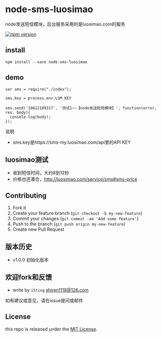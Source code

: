 # node-sms-luosimao

node发送短信模块，后台服务采用的是luosimao.com的服务

[![npm version](https://badge.fury.io/js/node-sms-luosimao.svg)](http://badge.fury.io/js/node-sms-luosimao)


## install
 
```
npm install --save node-sms-luosimao
```

## demo

 
```
var sms = require("./index");

sms.key = process.env.LSM_KEY

sms.send('18612189317', '测试1~~【node发送短信模块】', function(error, res, body){
  console.log(body);
});
``` 

说明

- sms.key是https://sms-my.luosimao.com/api里的API KEY


## luosimao测试

- 收到短信时间，大约8到12秒
- 价格也还凑合，http://luosimao.com/service/sms#sms-price


## Contributing

1. Fork it
2. Create your feature branch (`git checkout -b my-new-feature`)
3. Commit your changes (`git commit -am 'Add some feature'`)
4. Push to the branch (`git push origin my-new-feature`)
5. Create new Pull Request

## 版本历史

- v1.0.0 初始化版本

## 欢迎fork和反馈

- write by `i5ting` shiren1118@126.com

如有建议或意见，请在issue提问或邮件

## License

this repo is released under the [MIT
License](http://www.opensource.org/licenses/MIT).